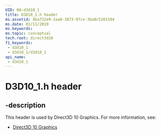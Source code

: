 ```yaml
---
UID: NA:d3d10_1
title: D3D10_1.h header
ms.assetid: 4ba732e9-2aa8-3873-97ce-3ba8c5283104
ms.date: 01/11/2019
ms.keywords: 
ms.topic: conceptual
tech.root: direct3d10
f1_keywords:
 - d3d10_1
 - d3d10_1/d3d10_1
api_name:
 - d3d10_1
---
```


# D3D10_1.h header


## -description

This header is used by Direct3D 10 Graphics. For more information, see:

- [Direct3D 10 Graphics](../_direct3d10/index.md)

